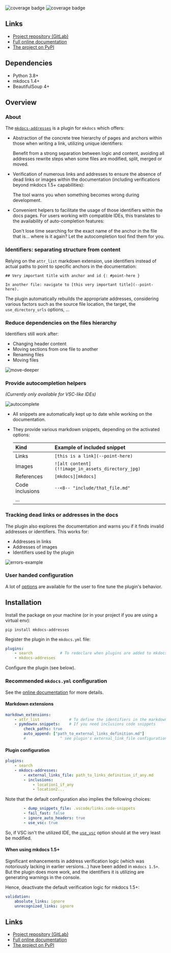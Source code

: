 
![coverage badge](https://gitlab.com/frederic.zinelli/mkdocs-addresses/badges/main/pipeline.svg) ![coverage badge](https://gitlab.com/frederic.zinelli/mkdocs-addresses/badges/main/coverage.svg)


## Links

* [Project repository (GitLab)](https://gitlab.com/frederic.zinelli/mkdocs-addresses)
* [Full online documentation](http://frederic.zinelli.gitlab.io/mkdocs-addresses/)
* [The project on PyPI](https://pypi.org/project/mkdocs-addresses/)



## Dependencies

* Python 3.8+
* mkdocs 1.4+
* BeautifulSoup 4+


## Overview

### About

The [`mkdocs-addresses`](https://pypi.org/project/mkdocs-addresses/) is a plugin for `mkdocs` which offers:

* Abstraction of the concrete tree hierarchy of pages and anchors within those when writing a link, utilizing unique identifiers:

    Benefit from a strong separation between logic and content, avoiding all addresses rewrite steps when some files are modified, split, merged or moved.
    <br>

* Verification of numerous links and addresses to ensure the absence of dead links or images within the documentation (including verifications beyond mkdocs 1.5+ capabilities):

    The tool warns you when something becomes wrong during development.
    <br>

* Convenient helpers to facilitate the usage of those identifiers within the docs pages. For users working with compatible IDEs, this translates to the availability of auto-completion features:

    Don't lose time searching for the exact name of the anchor in the file that is... where is it again? Let the autocompletion tool find them for you.
    <br>



### Identifiers: separating structure from content

Relying on the `attr_list` markdown extension, use identifiers instead of actual paths to point to specific anchors in the documentation:

```code
## Very important title with anchor and id {: #point-here }
```

```code
In another file: navigate to [this very important title](--point-here).
```

The plugin automatically rebuilds the appropriate addresses, considering various factors such as the source file  location, the target, the `use_directory_urls` options, ...


### Reduce dependencies on the files hierarchy

Identifiers still work after:
- Changing header content
- Moving sections from one file to another
- Renaming files
- Moving files

![move-deeper](docs/assets/move-deeper.png)


### Provide autocompletion helpers

_(Currently only available for VSC-like IDEs)_

![autocomplete](docs/assets/auto-completion-point-here.png)

* All snippets are automatically kept up to date while working on the documentation.
* They provide various markdown snippets, depending on the activated options:

    | Kind | Example of included snippet |
    |:-|:-|
    | Links | `[this is a link](--point-here)` |
    | Images | `![alt content](!!image_in_assets_directory_jpg)` |
    | References | `[mkdocs][mkdocs]` |
    | Code inclusions | `--<8-- "include/that_file.md"` |
    | ...|  |




### Tracking dead links or addresses in the docs

The plugin also explores the documentation and warns you if it finds invalid addresses or identifiers. This works for:

- Addresses in links
- Addresses of images
- Identifiers used by the plugin

![errors-example](docs/assets/errors-summary.png)


### User handed configuration

A lot of [options](http://frederic.zinelli.gitlab.io/mkdocs-addresses/configuration/) are available for the user to fine tune the plugin's behavior.





## Installation

Install the package on your machine (or in your project if you are using a virtual env):

```
pip install mkdocs-addresses
```

Register the plugin in the `mkdocs.yml` file:

```yaml
plugins:
    - search            # To redeclare when plugins are added to mkdocs.yml
    - mkdocs-addresses
```

Configure the plugin (see below).




### Recommended `mkdocs.yml` configuration

See the [online documentation](http://frederic.zinelli.gitlab.io/mkdocs-addresses/#installation) for more details.

#### Markdown extensions

```yaml
markdown_extensions:
    - attr_list             # To define the identifiers in the markdown content
    - pymdownx.snippets:    # If you need inclusions code snippets
        check_paths: true
        auto_append: ["path_to_external_links_definition.md"]
        #               ^ see plugin's external_link_file configuration
```

#### Plugin configuration

```yaml
plugins:
    - search
    - mkdocs-addresses:
        - external_links_file: path_to_links_definition_if_any.md
        - inclusions:
            - location1_if_any
            - location2...
```

Note that the default configuration also implies the following choices:

```yaml
        - dump_snippets_file: .vscode/links.code-snippets
        - fail_fast: false
        - ignore_auto_headers: true
        - use_vsc: true
```
So, if VSC isn't the utilized IDE, the [`use_vsc`](http://frederic.zinelli.gitlab.io/mkdocs-addresses/configuration/#mkdocs_addresses.config_plugin.PluginOptions.use_vsc) option should at the very least be modified.


#### When using mkdocs 1.5+

Significant enhancements in address verification logic (which was notoriously lacking in earlier versions...) have been added in `mkdocs 1.5+`. But the plugin does more work, and the identifiers it is utilizing are generating warnings in the console.

Hence, deactivate the default verification logic for mkdocs 1.5+:

```yaml
validation:
    absolute_links: ignore
    unrecognized_links: ignore
```


## Links

* [Project repository (GitLab)](https://gitlab.com/frederic.zinelli/mkdocs-addresses)
* [Full online documentation](http://frederic.zinelli.gitlab.io/mkdocs-addresses/)
* [The project on PyPI](https://pypi.org/project/mkdocs-addresses/)

